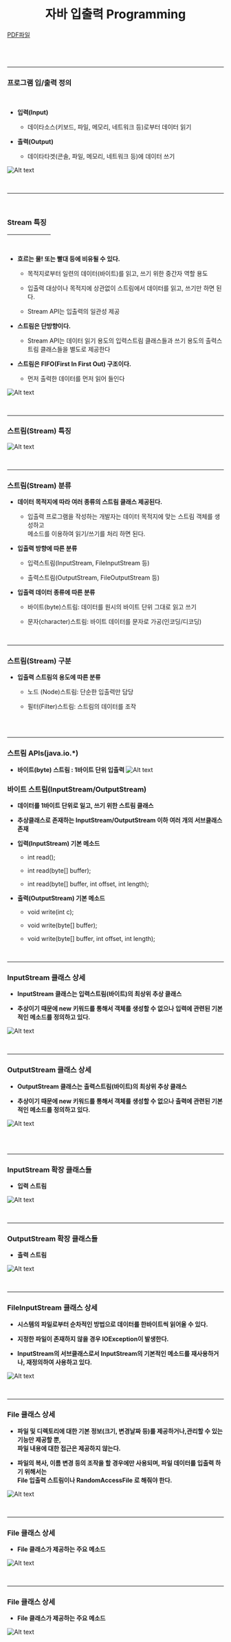 ﻿<a name="br1"></a> 
<br>
<br>
<br>
<br>
# <center> 자바 입출력 Programming </center>
 <a href='./image/11.자바 입출력.pdf'>PDF파일 </a>
<br>
<br>
<br>
<br>
<hr>

<a name="br2"></a> 

### **프로그램 입/출력 정의**

<br>

- **입력(Input)**

  - 데이타소스(키보드, 파일, 메모리, 네트워크 등)로부터 데이터 읽기

- **출력(Output)**

  - 데이타타겟(콘솔, 파일, 메모리, 네트워크 등)에 데이터 쓰기

![Alt text](image-62.png)

<br>
<hr>
<br>


<a name="br3"></a> 

### **Stream 특징**
<hr width='20%' align='left'>
<br>

- **흐르는 물! 또는 빨대 등에 비유될 수 있다.**

  - 목적지로부터 일련의 데이터(바이트)를 읽고, 쓰기 위한 중간자 역할 용도

  - 입출력 대상이나 목적지에 상관없이 스트림에서 데이터를 읽고,
쓰기만 하면 된다. 
  - Stream API는 입출력의 일관성 제공

- **스트림은 단방향이다.**

  - Stream API는 데이터 읽기 용도의 입력스트림 클래스들과 쓰기 용도의 출력스트림 클래스들을 별도로 제공한다

- **스트림은 FIFO(First In First Out) 구조이다.**

  - 먼저 출력한 데이터를 먼저 읽어 들인다

 ![Alt text](image-63.png)

<br>
<hr>


<a name="br4"></a> 

### **스트림(Stream) 특징**

![Alt text](image-64.png)

<br>
<hr>

<a name="br5"></a> 

### **스트림(Stream) 분류**


- **데이터 목적지에 따라 여러 종류의 스트림 클래스 제공된다.**
  - 입출력 프로그램을 작성하는 개발자는 데이터 목적지에 맞는 스트림 객체를 생성하고<br>
   메소드를 이용하여 읽기/쓰기를 처리 하면 된다.

- **입출력 방향에 따른 분류**

  - 입력스트림(InputStream, FileInputStream 등)

  - 출력스트림(OutputStream, FileOutputStream 등)

- **입출력 데이터 종류에 따른 분류**

  - 바이트(byte)스트림: 데이터를 원시의 바이트 단위 그대로 읽고 쓰기

  - 문자(character)스트림: 바이트 데이터를 문자로 가공(인코딩/디코딩)

<br>
<hr>



<a name="br6"></a> 

### **스트림(Stream) 구분**

 - **입출력 스트림의 용도에 따른 분류**

   - 노드 (Node)스트림: 단순한 입출력만 담당

   - 필터(Filter)스트림: 스트림의 데이터를 조작

<br>
<br>
<hr>



<a name="br7"></a> 

### **스트림 APIs(java.io.*)**

 - **바이트(byte) 스트림 : 1바이트 단위 입출력**
  ![Alt text](image-65.png)




<a name="br8"></a> 

### **바이트 스트림(InputStream/OutputStream)**

- **데이터를 1바이트 단위로 일고, 쓰기 위한 스트림 클래스**

- **추상클래스로 존재하는 InputStream/OutputStream 이하 여러 개의 서브클래스 존재**

- **입력(InputStream) 기본 메소드**

  - int read();

  - int read(byte[] buffer);

  - int read(byte[] buffer, int offset, int length);

- **출력(OutputStream) 기본 메소드**

  - void write(int c);

  - void write(byte[] buffer);

  - void write(byte[] buffer, int offset, int length);

<br>
<hr>


<a name="br9"></a> 

### **InputStream 클래스 상세**

 - **InputStream 클래스는 입력스트림(바이트)의 최상위 추상 클래스**

 - **추상이기 때문에 new 키워드를 통해서 객체를 생성할 수 없으나 입력에 관련된 기본적인 메소드를 정의하고 있다.**

![Alt text](image-66.png)

<br>
<hr>



<a name="br10"></a> 

### **OutputStream 클래스 상세**

- **OutputStream 클래스는 출력스트림(바이트)의 최상위 추상 클래스**

- **추상이기 때문에 new 키워드를 통해서 객체를 생성할 수 없으나 출력에 관련된 기본적인 메소드를 정의하고 있다.**

![Alt text](image-67.png)

<br>
<br>
<hr>


<a name="br11"></a> 

### **InputStream 확장 클래스들**

- **입력 스트림**

![Alt text](image-68.png)

<br>
<hr>

<a name="br12"></a> 

### **OutputStream 확장 클래스들**

 - **출력 스트림**

![Alt text](image-69.png)

<br>
<hr>

<a name="br13"></a> 

### **FileInputStream 클래스 상세**

- **시스템의 파일로부터 순차적인 방법으로 데이터를 한바이트씩 읽어올 수 있다.**

- **지정한 파일이 존재하지 않을 경우 IOException이 발생한다.**

- **InputStream의 서브클래스로서 InputStream의 기본적인 메소드를 재사용하거나, 재정의하여 사용하고 있다.**

![Alt text](image-70.png)

<br>
<hr>



<a name="br14"></a> 

### **File 클래스 상세**

 - **파일 및 디렉토리에 대한 기본 정보(크기, 변경날짜 등)를 제공하거나,관리할 수 있는 기능만 제공할 뿐,** <br>
   **파일 내용에 대한 접근은 제공하지 않는다.**

 - **파일의 복사, 이름 변경 등의 조작을 할 경우에만 사용되며, 파일 데이터를 입출력 하기 위해서는** <br>
   **File 입출력 스트림이나 RandomAccessFile 로 해줘야 한다.**

![Alt text](image-71.png)

<br>
<hr>

<a name="br15"></a> 

### **File 클래스 상세**

 - **File 클래스가 제공하는 주요 메소드**

![Alt text](image-72.png)

<br>
<hr>

<a name="br16"></a> 

### **File 클래스 상세**

- **File 클래스가 제공하는 주요 메소드**

![Alt text](image-73.png)

<br>
<hr>

<a name="br17"></a> 

### **File 클래스 상세**

- **File 클래스가 제공하는 주요 메소드**

![Alt text](image-74.png)

<br>
<hr>

<a name="br18"></a> 

### **FileOutputStream 클래스 상세**

 - **바이트 데이터를 파일에 저장하기 위해 사용되는 스트림 클래스이다.**

 - **지정한 파일이 이미 존재할 경우 그 파일에 덮어쓰게 된다.**

 - **OutputStream의 서브클래스로서 OutputStream의 기본적인 메소드를 재사용하거나, 재정의하여 사용하고 있다.**

![Alt text](image-75.png)

<br>
<hr>


<a name="br19"></a> 

### **FilterInputStream 클래스**

 - **일반 노드 스트림은 바이트 단위로 데이터를 읽고, 쓰는 기능만 제공**

 - **기존 노드 스트림에 특정 기능을 가진 필터 스트림을 연결해서 원하는 동작을지원.**
   **(효율성, 다양한 타입으로 읽고 쓰기, 다중연결, 되돌림, 라인넘버링 등)**

![Alt text](image-76.png)

![Alt text](image-77.png)
<br>
<hr>


<a name="br20"></a> 

### **DataInputStream/DataOutputStream 클래스**

 - **바이트 단위의 입출력 기능뿐만 아니라, 자바에서 제공하는 기본 데이**
   **터 타입별로 직접 읽고 쓸 수 있는 기능을 제공하는 필터스트림**

 - **DataInput, DataOutput 인터페이스 구현 클래스**

 - **생성자 및 주요 메소드**

   - **API Document 참조**

<br>
<br>
<br>
<hr>



<a name="br21"></a> 

### **BufferedInputStream/OutputStream 클래스**

 -  **입출력의 효율성을 높이기 위해 버퍼(바이트 배열)를 내장한 필터 스트림 클**
   **래스이다.**

 - **BufferedInputStream을 사용하면 읽기 동작이 있을 때 마다 목적지로부터**
   **한바이트씩 읽는 것이 아니라, 미리 버퍼(512byte)에 담아논 데이터를 읽어**
   **들이므로 효율적이다.**

 - **BufferedOutputStream 클래스는 데이터를 출력할 때, 먼저 내장한 내부 버**
   **퍼에 출력이 되고, 버퍼가 꽉 차거나, flush(), close() 메소드가 호출될 때 내**
   **부 버퍼의 내용이 출력되게 된다.**

![Alt text](image-78.png)
<br>

<hr>



<a name="br22"></a> 

### **PrintStream 클래스**

- **System.out을 통해서 도스 콘솔(표준출력)로 출력하기 위해 주로 사**
  **용된다.**
  - **디버깅용으로 사용**

- **기본 데이터 타입들을 OS의 문자 인코딩 방식에 맞춰 텍스트 형식으**<br>
  **로 변환하여 출력하는 여러 종류의 메소드를 제공하고 있다.**

<br>
<hr>



<a name="br23"></a> 

### **문자 스트림(Reader/Writer)**

 - **문자(character) 스트림: 2바이트 단위 문자 인코딩/디코딩 처리**

![Alt text](image-79.png)

<br>
<hr>

<a name="br24"></a> 

### **문자 스트림(Reader/Writer)**

- **특별한 문자 인코딩에 상관없이 프로그램 작성 가능**
  - 읽기: 바이트 입력스트림으로 부터 바이트를 읽혀들여 유니코드에 해당하는 문자로 변환
  - 쓰기: 인코딩에 따라 문자들을 바이트로 변환하고, 바이트 출력 스트림에 쓰기

- **Reader/Writer(추상클래스) 이하 여러 개의 서브클래스 존재**

- **입력(Reader)**
  - int read();
  - int read(char[] buffer);
  - int read(char[] buffer, int offset, int length);

- **출력(Writer)**
  - void write(int c);
  - void write(char[] buffer);
  - void write(char[] buffer, int offset, int length);

<br>
<hr>



<a name="br25"></a> 

### **Reader 확장 클래스들**

- **입력 스트림**

![Alt text](image-80.png)

<br>
<hr>


<a name="br26"></a> 

### **Writer 확장 클래스들**

 - **출력 스트림**

![Alt text](image-81.png)

<br>
<hr>

